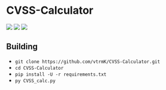 # CVSS-Calculator

<img src ="https://badgen.net/badge/Python/%3E=%203.0/blue"> <img src="https://badgen.net/badge/icon/Windows?icon=windows&label"> <img src ="https://badgen.net/badge/release/v1.0/red">


## Building

<ul>
  <li><code>git clone https://github.com/vtrmK/CVSS-Calculator.git</code><br></li>
  <li><code>cd CVSS-Calculator</code><br></li>
  <li><code>pip install -U -r requirements.txt</code></li>
  <li><code>py CVSS_calc.py</code><br></li>
</ul>
